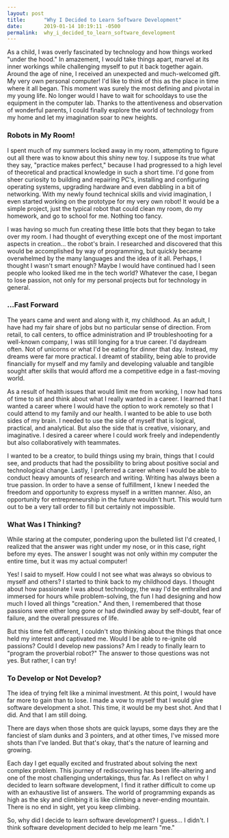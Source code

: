 ```yaml
---
layout: post
title:      "Why I Decided to Learn Software Development"
date:       2019-01-14 10:19:11 -0500
permalink:  why_i_decided_to_learn_software_development
---
```


As a child, I was overly fascinated by technology and how things worked "under the hood." In amazement, I would take things apart, marvel at its inner workings while challenging myself to put it back together again. Around the age of nine, I received an unexpected and much-welcomed gift. My very own personal computer! I'd like to think of this as the place in time where it all began. This moment was surely the most defining and pivotal in my young life. No longer would I have to wait for schooldays to use the equipment in the computer lab. Thanks to the attentiveness and observation of wonderful parents, I could finally explore the world of technology from my home and let my imagination soar to new heights. 

### **Robots in My Room!**

I spent much of my summers locked away in my room, attempting to figure out all there was to know about this shiny new toy. I suppose its true what they say, "practice makes perfect," because I had progressed to a high level of theoretical and practical knowledge in such a short time. I'd gone from sheer curiosity to building and repairing PC's, installing and configuring operating systems, upgrading hardware and even dabbling in a bit of networking. With my newly found technical skills and vivid imagination, I even started working on the prototype for my very own robot! It would be a simple project, just the typical robot that could clean my room, do my homework, and go to school for me. Nothing too fancy. 

I was having so much fun creating these little bots that they began to take over my room. I had thought of everything except one of the most important aspects in creation... the robot's brain. I researched and discovered that this would be accomplished by way of programming, but quickly became overwhelmed by the many languages and the idea of it all. Perhaps, I thought I wasn't smart enough? Maybe I would have continued had I seen people who looked liked me in the tech world? Whatever the case, I began to lose passion, not only for my personal projects but for technology in general.

### **...Fast Forward**

The years came and went and along with it, my childhood. As an adult, I have had my fair share of jobs but no particular sense of direction. From retail, to call centers, to office administration and IP troubleshooting for a well-known company, I was still longing for a true career. I'd daydream often. Not of unicorns or what I'd be eating for dinner that day. Instead, my dreams were far more practical. I dreamt of stability, being able to provide financially for myself and my family and developing valuable and tangible sought after skills that would afford me a competitive edge in a fast-moving world. 

As a result of health issues that would limit me from working, I now had tons of time to sit and think about what I really wanted in a career.  I learned that I wanted a career where I would have the option to work remotely so that I could attend to my family and our health. I wanted to be able to use both sides of my brain. I needed to use the side of myself that is logical, practical, and analytical. But also the side that is creative, visionary, and imaginative. I desired a career where I could work freely and independently but also collaboratively with teammates.

I wanted to be a creator, to build things using my brain, things that I could see, and products that had the possibility to bring about positive social and technological change. Lastly, I preferred a career where I would be able to conduct heavy amounts of research and writing. Writing has always been a true passion. In order to have a sense of fulfillment, I knew I needed the freedom and opportunity to express myself in a written manner. Also, an opportunity for entrepreneurship in the future wouldn't hurt. This would turn out to be a very tall order to fill but certainly not impossible. 

### **What Was I Thinking?**

While staring at the computer, pondering upon the bulleted list I'd created, I realized that the answer was right under my nose, or in this case, right before my eyes. The answer I sought was not only within my computer the entire time, but it was my actual computer!

 Yes! I said to myself. How could I not see what was always so obvious to myself and others? I started to think back to my childhood days. I thought about how passionate I was about technology, the way I'd be enthralled and immersed for hours while problem-solving, the fun I had designing and how much I loved all things "creation." And then, I remembered that those passions were either long gone or had dwindled away by self-doubt, fear of failure, and the overall pressures of life. 

But this time felt different, I couldn't stop thinking about the things that once held my interest and captivated me. Would I  be able to re-ignite old passions? Could I develop new passions? Am I ready to finally learn to "program the proverbial robot?" The answer to those questions was not yes. But rather, I can try!  

### **To Develop or Not Develop?**

The idea of trying felt like a minimal investment. At this point, I would have far more to gain than to lose. I made a vow to myself that I would give software development a shot. This time, it would be my best shot.  And that I did. And that I am still doing. 

There are days when those shots are quick layups, some days they are the fanciest of slam dunks and 3 pointers, and at other times, I've missed more shots than I've landed. But that's okay, that's the nature of learning and growing.

Each day I get equally excited and frustrated about solving the next complex problem. This journey of rediscovering has been life-altering and one of the most challenging undertakings, thus far. As I reflect on why I decided to learn software development, I find it rather difficult to come up with an exhaustive list of answers.  The world of programming expands as high as the sky and climbing it is like climbing a never-ending mountain. There is no end in sight, yet you keep climbing.

So, why did I decide to learn software development? I guess... I didn't. I think software development decided to help me learn "me." 



